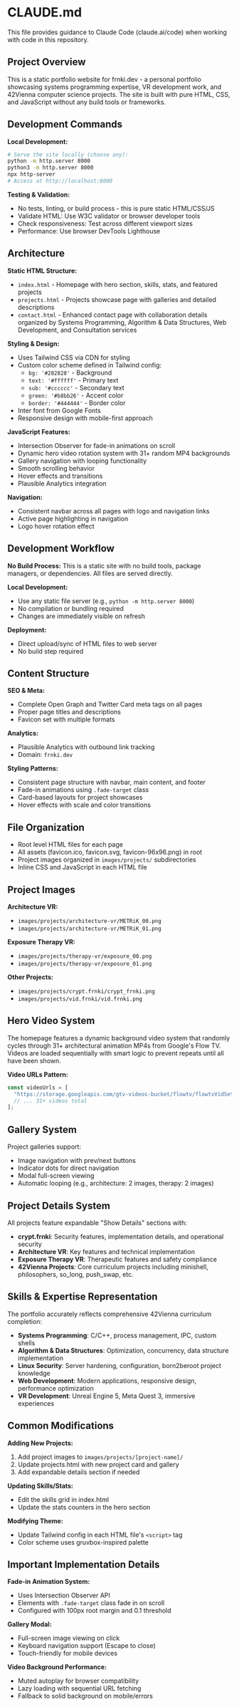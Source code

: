 # CLAUDE.md

This file provides guidance to Claude Code (claude.ai/code) when working with code in this repository.

## Project Overview

This is a static portfolio website for frnki.dev - a personal portfolio showcasing systems programming expertise, VR development work, and 42Vienna computer science projects. The site is built with pure HTML, CSS, and JavaScript without any build tools or frameworks.

## Development Commands

**Local Development:**
```bash
# Serve the site locally (choose any):
python -m http.server 8000
python3 -m http.server 8000
npx http-server
# Access at http://localhost:8000
```

**Testing & Validation:**
- No tests, linting, or build process - this is pure static HTML/CSS/JS
- Validate HTML: Use W3C validator or browser developer tools
- Check responsiveness: Test across different viewport sizes
- Performance: Use browser DevTools Lighthouse

## Architecture

**Static HTML Structure:**
- `index.html` - Homepage with hero section, skills, stats, and featured projects
- `projects.html` - Projects showcase page with galleries and detailed descriptions
- `contact.html` - Enhanced contact page with collaboration details organized by Systems Programming, Algorithm & Data Structures, Web Development, and Consultation services

**Styling & Design:**
- Uses Tailwind CSS via CDN for styling
- Custom color scheme defined in Tailwind config:
  - `bg: '#282828'` - Background
  - `text: '#ffffff'` - Primary text
  - `sub: '#cccccc'` - Secondary text
  - `green: '#b8bb26'` - Accent color
  - `border: '#444444'` - Border color
- Inter font from Google Fonts
- Responsive design with mobile-first approach

**JavaScript Features:**
- Intersection Observer for fade-in animations on scroll
- Dynamic hero video rotation system with 31+ random MP4 backgrounds
- Gallery navigation with looping functionality
- Smooth scrolling behavior
- Hover effects and transitions
- Plausible Analytics integration

**Navigation:**
- Consistent navbar across all pages with logo and navigation links
- Active page highlighting in navigation
- Logo hover rotation effect

## Development Workflow

**No Build Process:**
This is a static site with no build tools, package managers, or dependencies. All files are served directly.

**Local Development:**
- Use any static file server (e.g., `python -m http.server 8000`)
- No compilation or bundling required
- Changes are immediately visible on refresh

**Deployment:**
- Direct upload/sync of HTML files to web server
- No build step required

## Content Structure

**SEO & Meta:**
- Complete Open Graph and Twitter Card meta tags on all pages
- Proper page titles and descriptions
- Favicon set with multiple formats

**Analytics:**
- Plausible Analytics with outbound link tracking
- Domain: `frnki.dev`

**Styling Patterns:**
- Consistent page structure with navbar, main content, and footer
- Fade-in animations using `.fade-target` class
- Card-based layouts for project showcases
- Hover effects with scale and color transitions

## File Organization

- Root level HTML files for each page
- All assets (favicon.ico, favicon.svg, favicon-96x96.png) in root
- Project images organized in `images/projects/` subdirectories
- Inline CSS and JavaScript in each HTML file

## Project Images

**Architecture VR:**
- `images/projects/architecture-vr/METRiK_00.png`
- `images/projects/architecture-vr/METRiK_01.png`

**Exposure Therapy VR:**
- `images/projects/therapy-vr/exposure_00.png`
- `images/projects/therapy-vr/exposure_01.png`

**Other Projects:**
- `images/projects/crypt.frnki/crypt_frnki.png`
- `images/projects/vid.frnki/vid.frnki.png`

## Hero Video System

The homepage features a dynamic background video system that randomly cycles through 31+ architectural animation MP4s from Google's Flow TV. Videos are loaded sequentially with smart logic to prevent repeats until all have been shown.

**Video URLs Pattern:**
```javascript
const videoUrls = [
  "https://storage.googleapis.com/gtv-videos-bucket/flowtv/flowtvVidSet004_006.mp4",
  // ... 31+ videos total
];
```

## Gallery System

Project galleries support:
- Image navigation with prev/next buttons
- Indicator dots for direct navigation
- Modal full-screen viewing
- Automatic looping (e.g., architecture: 2 images, therapy: 2 images)

## Project Details System

All projects feature expandable "Show Details" sections with:
- **crypt.frnki**: Security features, implementation details, and operational security
- **Architecture VR**: Key features and technical implementation
- **Exposure Therapy VR**: Therapeutic features and safety compliance
- **42Vienna Projects**: Core curriculum projects including minishell, philosophers, so_long, push_swap, etc.

## Skills & Expertise Representation

The portfolio accurately reflects comprehensive 42Vienna curriculum completion:
- **Systems Programming**: C/C++, process management, IPC, custom shells
- **Algorithm & Data Structures**: Optimization, concurrency, data structure implementation
- **Linux Security**: Server hardening, configuration, born2beroot project knowledge
- **Web Development**: Modern applications, responsive design, performance optimization
- **VR Development**: Unreal Engine 5, Meta Quest 3, immersive experiences

## Common Modifications

**Adding New Projects:**
1. Add project images to `images/projects/[project-name]/`
2. Update projects.html with new project card and gallery
3. Add expandable details section if needed

**Updating Skills/Stats:**
- Edit the skills grid in index.html
- Update the stats counters in the hero section

**Modifying Theme:**
- Update Tailwind config in each HTML file's `<script>` tag
- Color scheme uses gruvbox-inspired palette

## Important Implementation Details

**Fade-in Animation System:**
- Uses Intersection Observer API
- Elements with `.fade-target` class fade in on scroll
- Configured with 100px root margin and 0.1 threshold

**Gallery Modal:**
- Full-screen image viewing on click
- Keyboard navigation support (Escape to close)
- Touch-friendly for mobile devices

**Video Background Performance:**
- Muted autoplay for browser compatibility
- Lazy loading with sequential URL fetching
- Fallback to solid background on mobile/errors
